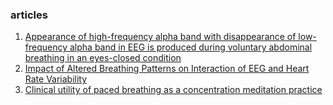 ### articles

1. [Appearance of high-frequency alpha band with disappearance of low-frequency alpha band in EEG is produced during voluntary abdominal breathing in an eyes-closed condition](https://www.sciencedirect.com/science/article/abs/pii/S0168010204002093)
2. [Impact of Altered Breathing Patterns on Interaction of EEG and Heart Rate Variability](https://journals.sagepub.com/doi/full/10.1177/0972753120950075)
3. [Clinical utility of paced breathing as a concentration meditation practice](https://www.sciencedirect.com/science/article/abs/pii/S0965229912001148)